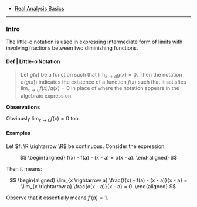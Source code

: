 - [Real Analysis Basics](Real%20Analysis%20Basics.md)

---
### **Intro**

The little-o notation is used in expressing intermediate form of limits with involving fractions between two diminishing functions. 

#### **Def | Little-o Notation**
> Let $g(x)$ be a function such that $\lim_{x \rightarrow a} g(x) = 0$. 
> Then the notation $o(g(x))$ indicates the existence of a function $f(x)$ such that it satisfies $\lim_{x \rightarrow a} f(x)/g(x) = 0$ in place of where the notation appears in the algebraic expression. 

**Observations**

Obviously $\lim_{x\rightarrow 0}f(x) = 0$ too. 


#### **Examples**

Let $f: \R \rightarrow \R$ be continuous. 
Consider the expression: 

$$
\begin{aligned}
    f(x) - f(a) - (x - a) = o(x - a). 
\end{aligned}
$$

Then it means: 

$$
\begin{aligned}
    \lim_{x \rightarrow a} \frac{f(x) - f(a) - (x - a)}{x - a}
    = \lim_{x \rightarrow a} \frac{o(x - a)}{x - a} = 0. 
\end{aligned}
$$

Observe that it essentially means $f'(a) = 1$. 


